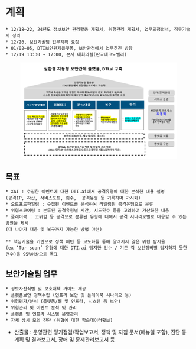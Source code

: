 # 계획

```
* 12/18~22, 24년도 정보보안 관리활동 계획서, 위험관리 계획서, 업무의정의서, 직무기술서 정의
* 12/26, 보안기술팀 업무계획 요청
* 01/02~05, DTI보안관제플랫폼, 보안관점에서 업무추진 방향
* 12/19 13:30 ~ 17:00, 본사 대회의실(판교테크노벨리) 
```

<figure><img src="../../.gitbook/assets/image (39).png" alt=""><figcaption></figcaption></figure>



## 목표
    * XAI : 수집한 이벤트에 대한 DTI.ai에서 공격유형에 대한 분석한 내용 설명
    (공격IP, 자산, 서비스포트, 횟수,  공격유형 등 기록하며 가시화)
    * 오토프로파일링 : 수집된 이벤트를 분석하여 라벨링된 공격유형으로 분류
    * 위협스코어링 : 분류된 공격유형별 시간, 시도횟수 등을 고려하여 가산화한 내용
    * 플레이북 : 고위험 등 공격으로 분류된 유형에 대해서 공격 시나리오별로 대응할 수 있는 방안을 제시
    (더 나아가 대응 및 복구까지 가능한 방법 마련)

    ** 핵심기술을 기반으로 정책 패턴 등 고도화를 통해 알려지지 않은 위협 탐지율
    (ex ‘Tor scan’ 유형에 대한 DTI.ai 탐지한 건수 / 기존 각 보안장비별 탐지하지 못한 건수)을 95%이상으로 목표


## 보안기술팀 업무
    * 정보자산식별 및 보호대책 가이드 제공
    * 플랫폼보안 정책수립 (인프라 보안 및 플레이북 시나리오 등)
    * 위험평가/분석 (플랫폼/웹 및 인프라, 시스템 등 보안)
    * 위험관리 및 이벤트 분석 및 관리
    * 플랫폼 및 인프라 시스템 운영관리
    * 자체 상시 모의 진단 (위협에 대한 학습데이터확보)
* 산출물 : 운영관련 정기점검/작업보고서, 정책 및 지침 문서(매뉴얼 포함), 진단 등 계획 및 결과보고서, 장애 및 문제관리보고서 등 
